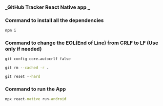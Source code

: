 ### **_GitHub Tracker React Native app _**

### Command to install all the dependencies

```cmd
npm i
```

### Command to change the EOL(End of Line) from CRLF to LF (Use only if needed)

```cmd
git config core.autocrlf false
```

```cmd
git rm --cached -r .
```

```cmd
git reset --hard
```

### Command to run the App

```cmd
npx react-native run-android
```
